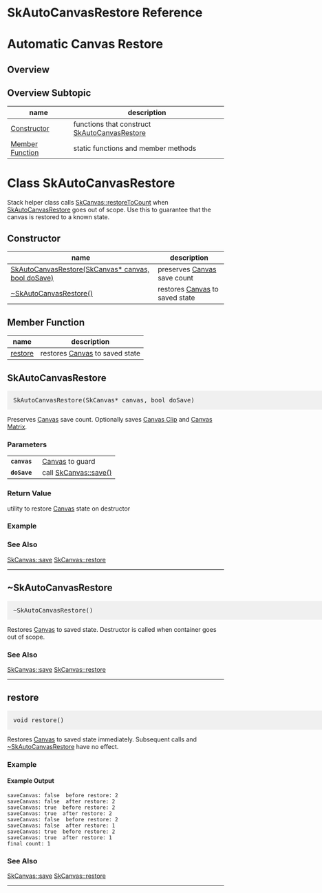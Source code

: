 SkAutoCanvasRestore Reference
===

# <a name="Automatic_Canvas_Restore"></a> Automatic Canvas Restore

## <a name="Overview"></a> Overview

## <a name="Overview_Subtopic"></a> Overview Subtopic

| name | description |
| --- | --- |
| <a href="#Constructor">Constructor</a> | functions that construct <a href="#SkAutoCanvasRestore">SkAutoCanvasRestore</a> |
| <a href="#Member_Function">Member Function</a> | static functions and member methods |

# <a name="SkAutoCanvasRestore"></a> Class SkAutoCanvasRestore
Stack helper class calls <a href="SkCanvas_Reference#SkCanvas_restoreToCount">SkCanvas::restoreToCount</a> when <a href="#SkAutoCanvasRestore">SkAutoCanvasRestore</a>
goes out of scope. Use this to guarantee that the canvas is restored to a known
state.

## <a name="Constructor"></a> Constructor

| name | description |
| --- | --- |
| <a href="#SkAutoCanvasRestore_SkCanvas_star">SkAutoCanvasRestore(SkCanvas* canvas, bool doSave)</a> | preserves <a href="SkCanvas_Reference#Canvas">Canvas</a> save count |
| <a href="#SkAutoCanvasRestore_destructor">~SkAutoCanvasRestore()</a> | restores <a href="SkCanvas_Reference#Canvas">Canvas</a> to saved state |

## <a name="Member_Function"></a> Member Function

| name | description |
| --- | --- |
| <a href="#SkAutoCanvasRestore_restore">restore</a> | restores <a href="SkCanvas_Reference#Canvas">Canvas</a> to saved state |

<a name="SkAutoCanvasRestore_SkCanvas_star"></a>
## SkAutoCanvasRestore

<pre style="padding: 1em 1em 1em 1em;width: 62.5em; background-color: #f0f0f0">
SkAutoCanvasRestore(SkCanvas* canvas, bool doSave)
</pre>

Preserves <a href="SkCanvas_Reference#Canvas">Canvas</a> save count. Optionally saves <a href="SkCanvas_Reference#Clip">Canvas Clip</a> and <a href="SkCanvas_Reference#Matrix">Canvas Matrix</a>.

### Parameters

<table>  <tr>    <td><a name="SkAutoCanvasRestore_SkCanvas_star_canvas"> <code><strong>canvas </strong></code> </a></td> <td>
<a href="SkCanvas_Reference#Canvas">Canvas</a> to guard</td>
  </tr>  <tr>    <td><a name="SkAutoCanvasRestore_SkCanvas_star_doSave"> <code><strong>doSave </strong></code> </a></td> <td>
call <a href="SkCanvas_Reference#SkCanvas_save">SkCanvas::save()</a></td>
  </tr>
</table>

### Return Value

utility to restore <a href="SkCanvas_Reference#Canvas">Canvas</a> state on destructor

### Example

<div><fiddle-embed name="466ef576b88e29d7252422db7adeed1c"></fiddle-embed></div>

### See Also

<a href="SkCanvas_Reference#SkCanvas_save">SkCanvas::save</a> <a href="SkCanvas_Reference#SkCanvas_restore">SkCanvas::restore</a>

---

<a name="SkAutoCanvasRestore_destructor"></a>
## ~SkAutoCanvasRestore

<pre style="padding: 1em 1em 1em 1em;width: 62.5em; background-color: #f0f0f0">
~SkAutoCanvasRestore()
</pre>

Restores <a href="SkCanvas_Reference#Canvas">Canvas</a> to saved state. Destructor is called when container goes out of
scope.

### See Also

<a href="SkCanvas_Reference#SkCanvas_save">SkCanvas::save</a> <a href="SkCanvas_Reference#SkCanvas_restore">SkCanvas::restore</a>

---

<a name="SkAutoCanvasRestore_restore"></a>
## restore

<pre style="padding: 1em 1em 1em 1em;width: 62.5em; background-color: #f0f0f0">
void restore()
</pre>

Restores <a href="SkCanvas_Reference#Canvas">Canvas</a> to saved state immediately. Subsequent calls and
<a href="#SkAutoCanvasRestore_destructor">~SkAutoCanvasRestore</a> have no effect.

### Example

<div><fiddle-embed name="9f459b218ec079c1ada23f4412968f9a">

#### Example Output

~~~~
saveCanvas: false  before restore: 2
saveCanvas: false  after restore: 2
saveCanvas: true  before restore: 2
saveCanvas: true  after restore: 2
saveCanvas: false  before restore: 2
saveCanvas: false  after restore: 1
saveCanvas: true  before restore: 2
saveCanvas: true  after restore: 1
final count: 1
~~~~

</fiddle-embed></div>

### See Also

<a href="SkCanvas_Reference#SkCanvas_save">SkCanvas::save</a> <a href="SkCanvas_Reference#SkCanvas_restore">SkCanvas::restore</a>

---

